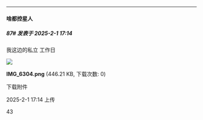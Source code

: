 ﻿
*****

####  啥都控星人  
##### 87#       发表于 2025-2-1 17:14

我这边的私立 工作日

<img src="https://img.saraba1st.com/forum/202502/01/171434idcm0ronqtpg4cqo.png" referrerpolicy="no-referrer">

<strong>IMG_6304.png</strong> (446.21 KB, 下载次数: 0)

下载附件

2025-2-1 17:14 上传

43

